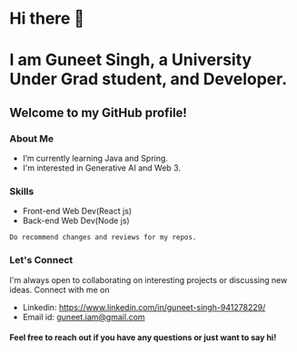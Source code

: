 # Hi there 👋
# I am Guneet Singh, a University Under Grad student, and Developer.


<!--
**IamGuneet/IamGuneet** is a ✨ _special_ ✨ repository because its `README.md` (this file) appears on your GitHub profile.

Here are some ideas to get you started:
-->
## Welcome to my GitHub profile!

### About Me
-  I’m currently learning Java and Spring.
-  I'm interested in Generative AI and Web 3.

### Skills
- Front-end Web Dev(React js)
- Back-end Web Dev(Node js)

```
Do recommend changes and reviews for my repos.
```
### Let's Connect

I'm always open to collaborating on interesting projects or discussing new ideas. Connect with me on
- Linkedin: https://www.linkedin.com/in/guneet-singh-941278229/
- Email id: guneet.iam@gmail.com

#### Feel free to reach out if you have any questions or just want to say hi!
